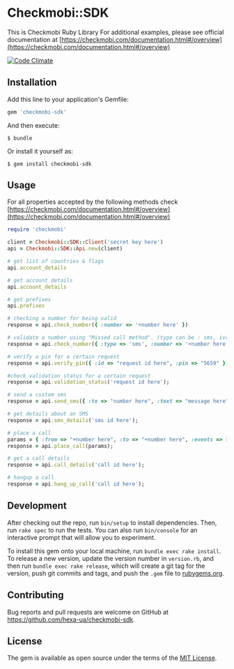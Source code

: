 # Checkmobi::SDK

This is Checkmobi Ruby Library
For additional examples, please see official documentation at [https://checkmobi.com/documentation.html#/overview](https://checkmobi.com/documentation.html#/overview) 

[![Code Climate](https://codeclimate.com/github/HEXA-UA/checkmobi-sdk/badges/gpa.svg)](https://codeclimate.com/github/HEXA-UA/checkmobi-sdk)

## Installation

Add this line to your application's Gemfile:

```ruby
gem 'checkmobi-sdk'
```

And then execute:

    $ bundle

Or install it yourself as:

    $ gem install checkmobi-sdk

## Usage

For all properties accepted by the following methods check [https://checkmobi.com/documentation.html#/overview](https://checkmobi.com/documentation.html#/overview)

```ruby
require 'checkmobi'

client = Checkmobi::SDK::Client('secret key here')
api = Checkmobi::SDK::Api.new(client)

# get list of countries & flags
api.account_details

# get account details
api.account_details

# get prefixes
api.prefixes

# checking a number for being valid
response = api.check_number({ :number => '+number here' })

# validate a number using "Missed call method". (type can be : sms, ivr, cli, reverse_cli)
response = api.check_number({ :type => 'sms', :number => '+number here' })

# verify a pin for a certain request
response = api.verify_pin({ :id => "request id here", :pin => "5659" })

#check validation status for a certain request
response = api.validation_status('request id here');

# send a custom sms
response = api.send_sms({ :to => "number here", :text => "message here" });

# get details about an SMS
response = api.sms_details('sms id here');

# place a call
params = { :from => "+number here", :to => "+number here", :events => [{ :action => "speak", :text => "Hello world", :loop => 2, :language => "en-US" }] };
response = api.place_call(params);

# get a call details
response = api.call_details('call id here');

# hangup a call
response = api.hang_up_call('call id here');

```

## Development

After checking out the repo, run `bin/setup` to install dependencies. Then, run `rake spec` to run the tests. You can also run `bin/console` for an interactive prompt that will allow you to experiment.

To install this gem onto your local machine, run `bundle exec rake install`. To release a new version, update the version number in `version.rb`, and then run `bundle exec rake release`, which will create a git tag for the version, push git commits and tags, and push the `.gem` file to [rubygems.org](https://rubygems.org).

## Contributing

Bug reports and pull requests are welcome on GitHub at https://github.com/hexa-ua/checkmobi-sdk.

## License

The gem is available as open source under the terms of the [MIT License](http://opensource.org/licenses/MIT).
